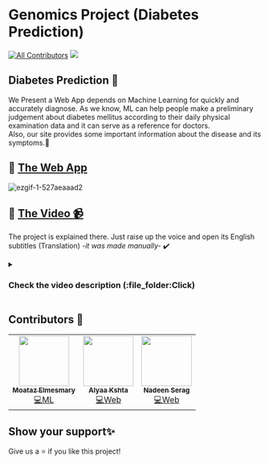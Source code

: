 # Genomics Project (Diabetes Prediction)
 
[![All Contributors](https://img.shields.io/badge/all_contributors-3-orange.svg?style=flat-square)](#-Contributors-)
<img src="https://img.shields.io/badge/version-1.0-blue.svg?cacheSeconds=2592000" />

## Diabetes Prediction :arrow_down_small:

We Present a Web App depends on Machine Learning for quickly and accurately diagnose.
As we know, ML can help people make a preliminary judgement about diabetes mellitus according to their daily physical examination data and it can serve as a reference for doctors.<br>
Also, our site provides some important information about the disease and its symptoms.:memo:

## :pushpin: [The Web App](https://thaba7o-production.herokuapp.com/)<br>
![ezgif-1-527aeaaad2](https://user-images.githubusercontent.com/92026137/167228981-d9b6a6b5-3eff-40bb-9bf8-ab6f899ff914.gif)

## :pushpin: [The Video :video_camera:](https://www.youtube.com/watch?v=ABNsr0k-HIk)<br> 
The project is explained there. Just raise up the voice and open its English subtitles (Translation) *-it was made manually-* :heavy_check_mark:<br>
<details><summary> <h3>Check the video description (:file_folder:Click)</h3>
</summary>
<br>
<img src="https://user-images.githubusercontent.com/92026137/167429535-187cd7bf-db87-4779-9b6a-d7a22e19bbcf.jpg" width="400" height="500">
  
</details>

## Contributors 👤

<table>
  <tr>    
    <td align="center"><a href="https://github.com/Moataz-Elmesmary"><img src="https://avatars.githubusercontent.com/u/92026137?v=4" width="100px;" alt=""/><br /><sub><b>Moataz Elmesmary</b></sub></a><br /><a href="https://github.com/Moataz-Elmesmary/Genomics-Project/commits/main" title="Code">💻ML</a></td>
    <td align="center"><a href="https://github.com/alyaakshta11"><img src="https://avatars.githubusercontent.com/u/92454206?v=4" width="100px;" alt=""/><br /><sub><b>Alyaa Kshta</b></sub></a><br /><a href="https://github.com/Moataz-Elmesmary/Genomics-Project/tree/main/templates" title="Code">💻Web</a></td>
      <td align="center"><a href="https://github.com/NadeenSerag"><img src="https://avatars.githubusercontent.com/u/89084647?v=4" width="100px;" alt=""/><br /><sub><b>Nadeen Serag</b></sub></a><br /><a href="https://github.com/Moataz-Elmesmary/Genomics-Project/tree/main/templates" title="Code">💻Web</a></td>
  </tr>
</table>

## Show your support✨

Give us a ⭐️ if you like this project!

